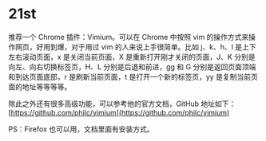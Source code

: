 # 21st

推荐一个 Chrome 插件：Vimium。可以在 Chrome 中按照 vim 的操作方式来操作网页，好用到爆，对于用过 vim 的人来说上手很简单。比如 j、k、h、l 是上下左右滚动页面，x 是关闭当前页面，X 是重新打开刚才关闭的页面，J、K 分别是向左、向右切换标签页，H、L 分别是后退和前进，gg 和 G 分别是返回页面顶端和到达页面底部，r 是刷新当前页面，t 是打开一个新的标签页，yy 是复制当前页面的地址等等等等。

除此之外还有很多高级功能，可以参考他的官方文档，GitHub 地址如下：[https://github.com/philc/vimium](https://github.com/philc/vimium)

PS：Firefox 也可以用，文档里面有安装方式。
